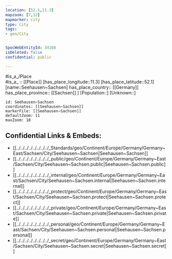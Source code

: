 ```yaml
---
location: [52.1,11.3] 
mapzoom: [7,12] 
mapmarker: city 
type: City
tags:
- geo/City


SpocWebEntityId: 34168
isDeleted: false
confidential: public

---
```

#is_a_/Place  
#is_a_ :: [[Place]] 
[has_place_longitude::11.3] 
[has_place_latitude::52.1] 
[name::Seehausen~Sachsen] 
has_place_country:: [[Germany]]  
has_place_province:: [[Sachsen]] ] 
[Population::] 
[Unknown::] 


```leaflet
id: Seehausen~Sachsen
coordinates: [[Seehausen~Sachsen]] 
markerFile: [[Seehausen~Sachsen]] 
defaultZoom: 11 
maxZoom: 18
```


## Confidential Links & Embeds: 
- [[../../../../../../../../_Standards/geo/Continent/Europe/Germany/Germany~East/Sachsen/City/Seehausen~Sachsen|Seehausen~Sachsen]] 
- [[../../../../../../../../_public/geo/Continent/Europe/Germany/Germany~East/Sachsen/City/Seehausen~Sachsen.public|Seehausen~Sachsen.public]] 
- [[../../../../../../../../_internal/geo/Continent/Europe/Germany/Germany~East/Sachsen/City/Seehausen~Sachsen.internal|Seehausen~Sachsen.internal]] 
- [[../../../../../../../../_protect/geo/Continent/Europe/Germany/Germany~East/Sachsen/City/Seehausen~Sachsen.protect|Seehausen~Sachsen.protect]] 
- [[../../../../../../../../_private/geo/Continent/Europe/Germany/Germany~East/Sachsen/City/Seehausen~Sachsen.private|Seehausen~Sachsen.private]] 
- [[../../../../../../../../_personal/geo/Continent/Europe/Germany/Germany~East/Sachsen/City/Seehausen~Sachsen.personal|Seehausen~Sachsen.personal]] 
- [[../../../../../../../../_secret/geo/Continent/Europe/Germany/Germany~East/Sachsen/City/Seehausen~Sachsen.secret|Seehausen~Sachsen.secret]] 
